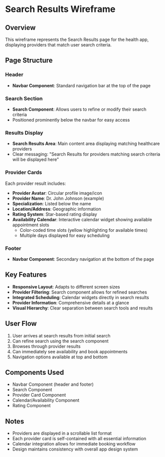 # Search Results Wireframe

## Overview

This wireframe represents the Search Results page for the health app, displaying providers that match user search criteria.

## Page Structure

### Header

- **Navbar Component**: Standard navigation bar at the top of the page

### Search Section

- **Search Component**: Allows users to refine or modify their search criteria
- Positioned prominently below the navbar for easy access

### Results Display

- **Search Results Area**: Main content area displaying matching healthcare providers
- Clear messaging: "Search Results for providers matching search criteria will be displayed here"

### Provider Cards

Each provider result includes:

- **Provider Avatar**: Circular profile image/icon
- **Provider Name**: Dr. John Johnson (example)
- **Specialization**: Listed below the name
- **Location/Address**: Geographic information
- **Rating System**: Star-based rating display
- **Availability Calendar**: Interactive calendar widget showing available appointment slots
  - Color-coded time slots (yellow highlighting for available times)
  - Multiple days displayed for easy scheduling

### Footer

- **Navbar Component**: Secondary navigation at the bottom of the page

## Key Features

- **Responsive Layout**: Adapts to different screen sizes
- **Provider Filtering**: Search component allows for refined searches
- **Integrated Scheduling**: Calendar widgets directly in search results
- **Provider Information**: Comprehensive details at a glance
- **Visual Hierarchy**: Clear separation between search tools and results

## User Flow

1. User arrives at search results from initial search
2. Can refine search using the search component
3. Browses through provider results
4. Can immediately see availability and book appointments
5. Navigation options available at top and bottom

## Components Used

- Navbar Component (header and footer)
- Search Component
- Provider Card Component
- Calendar/Availability Component
- Rating Component

## Notes

- Providers are displayed in a scrollable list format
- Each provider card is self-contained with all essential information
- Calendar integration allows for immediate booking workflow
- Design maintains consistency with overall app design system
